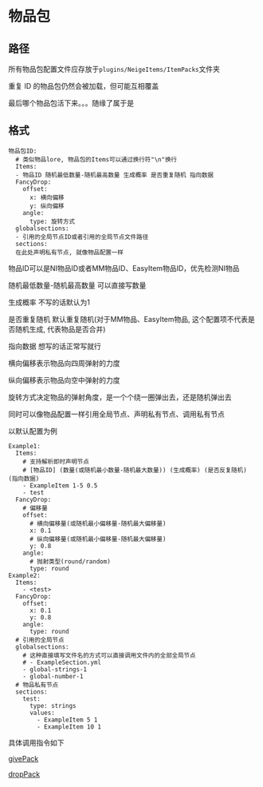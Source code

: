 # 物品包

## 路径

所有物品包配置文件应存放于`plugins/NeigeItems/ItemPacks`文件夹

重复 ID 的物品包仍然会被加载，但可能互相覆盖

最后哪个物品包活下来。。。随缘了属于是

## 格式

```
物品包ID:
  # 类似物品lore, 物品包的Items可以通过换行符"\n"换行
  Items:
  - 物品ID 随机最低数量-随机最高数量 生成概率 是否重复随机 指向数据
  FancyDrop:
    offset:
      x: 横向偏移
      y: 纵向偏移
    angle:
      type: 旋转方式
  globalsections:
  - 引用的全局节点ID或者引用的全局节点文件路径
  sections:
  在此处声明私有节点, 就像物品配置一样
```

物品ID可以是NI物品ID或者MM物品ID、EasyItem物品ID，优先检测NI物品

随机最低数量-随机最高数量 可以直接写数量

生成概率 不写的话默认为1

是否重复随机 默认重复随机(对于MM物品、EasyItem物品, 这个配置项不代表是否随机生成, 代表物品是否合并)

指向数据 想写的话正常写就行

横向偏移表示物品向四周弹射的力度

纵向偏移表示物品向空中弹射的力度

旋转方式决定物品的弹射角度，是一个个绕一圈弹出去，还是随机弹出去

同时可以像物品配置一样引用全局节点、声明私有节点、调用私有节点

以默认配置为例

```
Example1:
  Items:
    # 支持解析即时声明节点
    # [物品ID] (数量(或随机最小数量-随机最大数量)) (生成概率) (是否反复随机) (指向数据)
    - ExampleItem 1-5 0.5
    - test
  FancyDrop:
    # 偏移量
    offset:
      # 横向偏移量(或随机最小偏移量-随机最大偏移量)
      x: 0.1
      # 纵向偏移量(或随机最小偏移量-随机最大偏移量)
      y: 0.8
    angle:
      # 抛射类型(round/random)
      type: round
Example2:
  Items:
    - <test>
  FancyDrop:
    offset:
      x: 0.1
      y: 0.8
    angle:
      type: round
  # 引用的全局节点
  globalsections:
    # 这种直接填写文件名的方式可以直接调用文件内的全部全局节点
    # - ExampleSection.yml
    - global-strings-1
    - global-number-1
  # 物品私有节点
  sections:
    test:
      type: strings
      values:
        - ExampleItem 5 1
        - ExampleItem 10 1
```

具体调用指令如下

[givePack](zhi-ling/wu-pin-huo-qu?id=givepack)

[dropPack](zhi-ling/wu-pin-diao-la?id=droppack)
